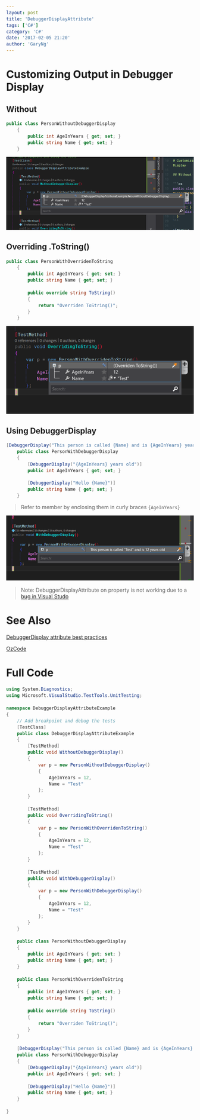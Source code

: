 ```yaml
---
layout: post
title: 'DebuggerDisplayAttribute'
tags: ['C#']
category: 'C#'
date: '2017-02-05 21:20'
author: 'GaryNg'
---
```


# Customizing Output in Debugger Display

## Without

```cs
public class PersonWithoutDebuggerDisplay
	{
		public int AgeInYears { get; set; }
		public string Name { get; set; }
	}
```
![Without attribute](../images/posts/debuggerdisplayattribute/2017-02-05_212715.png)

## Overriding .ToString()

```cs
public class PersonWithOverridenToString
	{
		public int AgeInYears { get; set; }
		public string Name { get; set; }

		public override string ToString()
		{
			return "Overriden ToString()";
		}
	}

```
![Overriding ToString](../images/posts/debuggerdisplayattribute/2017-02-05_212537.png)

## Using DebuggerDisplay
```cs
[DebuggerDisplay("This person is called {Name} and is {AgeInYears} years old")]
	public class PersonWithDebuggerDisplay
	{
		[DebuggerDisplay("{AgeInYears} years old")]
		public int AgeInYears { get; set; }

		[DebuggerDisplay("Hello {Name}")]
		public string Name { get; set; }
	}
```
> Refer to member by enclosing them in curly braces `{AgeInYears}`

![With DebuggerDisplay](../images/posts/debuggerdisplayattribute/2017-02-05_214202.png)


> Note: DebuggerDisplayAttribute on property is not working due to a [ bug in Visual Studo](https://github.com/dotnet/roslyn/issues/4134)

# See Also
[DebuggerDisplay attribute best practices](https://blogs.msdn.microsoft.com/jaredpar/2011/03/18/debuggerdisplay-attribute-best-practices/)

[OzCode](http://www.oz-code.com/)

# Full Code
```cs
using System.Diagnostics;
using Microsoft.VisualStudio.TestTools.UnitTesting;

namespace DebuggerDisplayAttributeExample
{
	// Add breakpoint and debug the tests
	[TestClass]
    public class DebuggerDisplayAttributeExample
	{
		[TestMethod]
		public void WithoutDebuggerDisplay()
		{
			var p = new PersonWithoutDebuggerDisplay()
			{
				AgeInYears = 12,
				Name = "Test"
			};
		}

		[TestMethod]
		public void OverridingToString()
		{
			var p = new PersonWithOverridenToString()
			{
				AgeInYears = 12,
				Name = "Test"
			};
		}

		[TestMethod]
		public void WithDebuggerDisplay()
		{
			var p = new PersonWithDebuggerDisplay()
			{
				AgeInYears = 12,
				Name = "Test"
			};
		}
	}

	public class PersonWithoutDebuggerDisplay
	{
		public int AgeInYears { get; set; }
		public string Name { get; set; }
	}

	public class PersonWithOverridenToString
	{
		public int AgeInYears { get; set; }
		public string Name { get; set; }

		public override string ToString()
		{
			return "Overriden ToString()";
		}
	}

	[DebuggerDisplay("This person is called {Name} and is {AgeInYears} years old")]
	public class PersonWithDebuggerDisplay
	{
		[DebuggerDisplay("{AgeInYears} years old")]
		public int AgeInYears { get; set; }

		[DebuggerDisplay("Hello {Name}")]
		public string Name { get; set; }
	}

}


```
